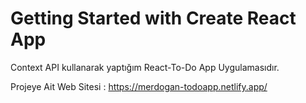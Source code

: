 # Getting Started with Create React App

Context API kullanarak yaptığım React-To-Do App Uygulamasıdır.

Projeye Ait Web Sitesi : https://merdogan-todoapp.netlify.app/
